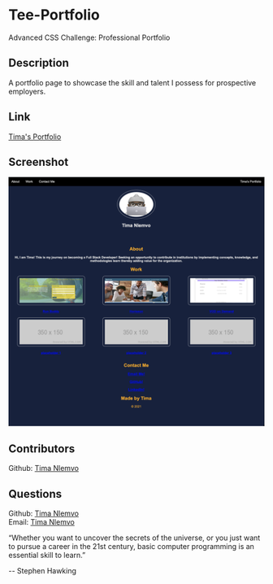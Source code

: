 # Tee-Portfolio
Advanced CSS Challenge: Professional Portfolio

## Description
A portfolio page to showcase the skill and talent I possess for prospective employers.

## Link
[Tima's Portfolio](https://timanlemvo.github.io/Tee-Portfolio/)

## Screenshot

<img src = "./assets/images/Screenshot.png">


## Contributors
Github: [Tima Nlemvo](https://github.com/timanlemvo)


## Questions
Github: [Tima Nlemvo](https://github.com) </br>
Email: [Tima Nlemvo](timanlemvo@gmail.com)


“Whether you want to uncover the secrets of the universe, or you just want to pursue a career in the 21st century, basic computer programming is an essential skill to learn.”

-- Stephen Hawking